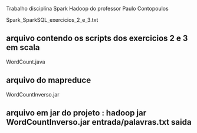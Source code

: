 Trabalho disciplina Spark Hadoop do professor Paulo Contopoulos


Spark_SparkSQL_exercicios_2_e_3.txt
## arquivo contendo os scripts dos exercicios 2 e 3 em scala

WordCount.java
## arquivo do mapreduce


WordCountInverso.jar
## arquivo em jar do projeto : hadoop jar WordCountInverso.jar entrada/palavras.txt saida
